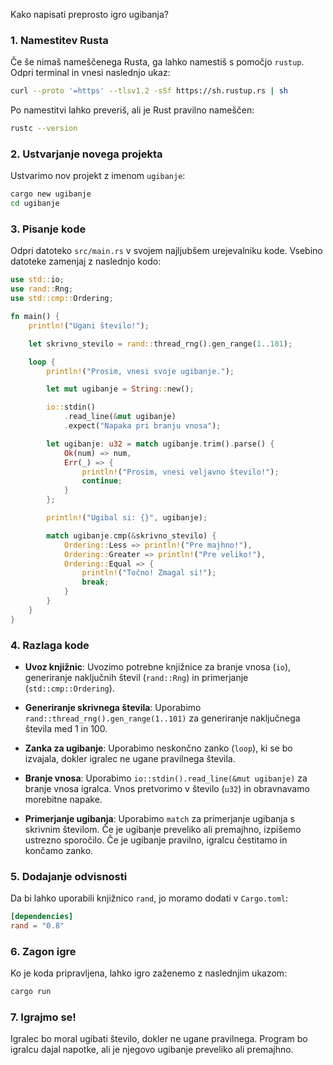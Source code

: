 Kako napisati preprosto igro ugibanja?
### 1. Namestitev Rusta
Če še nimaš nameščenega Rusta, ga lahko namestiš s pomočjo `rustup`. Odpri terminal in vnesi naslednjo ukaz:

```bash
curl --proto '=https' --tlsv1.2 -sSf https://sh.rustup.rs | sh
```

Po namestitvi lahko preveriš, ali je Rust pravilno nameščen:

```bash
rustc --version
```

### 2. Ustvarjanje novega projekta
Ustvarimo nov projekt z imenom `ugibanje`:

```bash
cargo new ugibanje
cd ugibanje
```

### 3. Pisanje kode
Odpri datoteko `src/main.rs` v svojem najljubšem urejevalniku kode. Vsebino datoteke zamenjaj z naslednjo kodo:

```rust
use std::io;
use rand::Rng;
use std::cmp::Ordering;

fn main() {
    println!("Ugani število!");

    let skrivno_stevilo = rand::thread_rng().gen_range(1..101);

    loop {
        println!("Prosim, vnesi svoje ugibanje.");

        let mut ugibanje = String::new();

        io::stdin()
            .read_line(&mut ugibanje)
            .expect("Napaka pri branju vnosa");

        let ugibanje: u32 = match ugibanje.trim().parse() {
            Ok(num) => num,
            Err(_) => {
                println!("Prosim, vnesi veljavno število!");
                continue;
            }
        };

        println!("Ugibal si: {}", ugibanje);

        match ugibanje.cmp(&skrivno_stevilo) {
            Ordering::Less => println!("Pre majhno!"),
            Ordering::Greater => println!("Pre veliko!"),
            Ordering::Equal => {
                println!("Točno! Zmagal si!");
                break;
            }
        }
    }
}
```

### 4. Razlaga kode

- **Uvoz knjižnic**: Uvozimo potrebne knjižnice za branje vnosa (`io`), generiranje naključnih števil (`rand::Rng`) in primerjanje (`std::cmp::Ordering`).

- **Generiranje skrivnega števila**: Uporabimo `rand::thread_rng().gen_range(1..101)` za generiranje naključnega števila med 1 in 100.

- **Zanka za ugibanje**: Uporabimo neskončno zanko (`loop`), ki se bo izvajala, dokler igralec ne ugane pravilnega števila.

- **Branje vnosa**: Uporabimo `io::stdin().read_line(&mut ugibanje)` za branje vnosa igralca. Vnos pretvorimo v število (`u32`) in obravnavamo morebitne napake.

- **Primerjanje ugibanja**: Uporabimo `match` za primerjanje ugibanja s skrivnim številom. Če je ugibanje preveliko ali premajhno, izpišemo ustrezno sporočilo. Če je ugibanje pravilno, igralcu čestitamo in končamo zanko.

### 5. Dodajanje odvisnosti
Da bi lahko uporabili knjižnico `rand`, jo moramo dodati v `Cargo.toml`:

```toml
[dependencies]
rand = "0.8"
```

### 6. Zagon igre
Ko je koda pripravljena, lahko igro zaženemo z naslednjim ukazom:

```bash
cargo run
```

### 7. Igrajmo se!
Igralec bo moral ugibati število, dokler ne ugane pravilnega. Program bo igralcu dajal napotke, ali je njegovo ugibanje preveliko ali premajhno.


